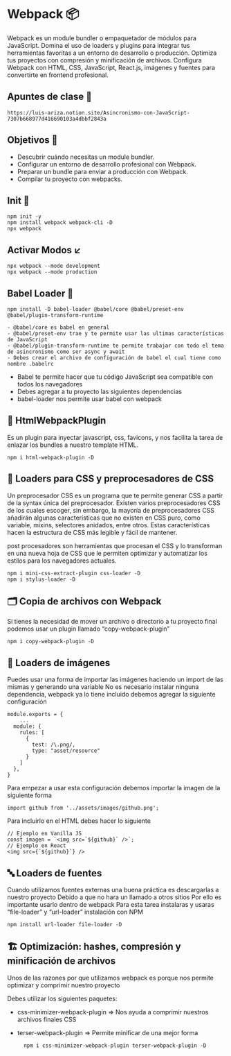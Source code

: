 # Webpack 	:package:
Webpack es un module bundler o empaquetador de módulos para JavaScript. Domina el uso de loaders y plugins para integrar tus herramientas favoritas a un entorno de desarrollo o producción. Optimiza tus proyectos con compresión y minificación de archivos. Configura Webpack con HTML, CSS, JavaScript, React.js, imágenes y fuentes para convertirte en frontend profesional.

## Apuntes de clase :green_book:
    https://luis-ariza.notion.site/Asincronismo-con-JavaScript-7307b668977d416690103a4dbbf2843a


## Objetivos :rocket:
 
* Descubrir cuándo necesitas un module bundler.
* Configurar un entorno de desarrollo profesional con Webpack.
* Preparar un bundle para enviar a producción con Webpack.
* Compilar tu proyecto con webpacks.

## Init :beginner:
    npm init -y
    npm install webpack webpack-cli -D
    npx webpack
    
## Activar Modos :arrow_lower_left:
    npx webpack --mode development
    npx webpack --mode production
    
##  Babel Loader 💛 
    npm install -D babel-loader @babel/core @babel/preset-env @babel/plugin-transform-runtime

    - @babel/core es babel en general
    - @babel/preset-env trae y te permite usar las ultimas características de JavaScript
    - @babel/plugin-transform-runtime te permite trabajar con todo el tema de asincronismo como ser async y await
    - Debes crear el archivo de configuración de babel el cual tiene como nombre .babelrc


* Babel te permite hacer que tu código JavaScript sea compatible con todos los navegadores
* Debes agregar a tu proyecto las siguientes dependencias
* babel-loader nos permite usar babel con webpack


## :orange_book: HtmlWebpackPlugin 
Es un plugin para inyectar javascript, css, favicons, y nos facilita la tarea de enlazar los bundles a nuestro template HTML.

    npm i html-webpack-plugin -D

## 📘 Loaders para CSS y preprocesadores de CSS 

Un preprocesador CSS es un programa que te permite generar CSS a partir de la syntax única del preprocesador. Existen varios preprocesadores CSS de los cuales escoger, sin embargo, la mayoría de preprocesadores CSS añadirán algunas características que no existen en CSS puro, como variable, mixins, selectores anidados, entre otros. Estas características hacen la estructura de CSS más legible y fácil de mantener.

post procesadores son herramientas que procesan el CSS y lo transforman en una nueva hoja de CSS que le permiten optimizar y automatizar los estilos para los navegadores actuales.

    npm i mini-css-extract-plugin css-loader -D
    npm i stylus-loader -D
    
## 🗂️ Copia de archivos con Webpack
Si tienes la necesidad de mover un archivo o directorio a tu proyecto final podemos usar un plugin llamado “copy-webpack-plugin”

    npm i copy-webpack-plugin -D
    
## 🎴 Loaders de imágenes
Puedes usar una forma de importar las imágenes haciendo un import de las mismas y generando una variable
No es necesario instalar ninguna dependencia, webpack ya lo tiene incluido debemos agregar la siguiente configuración

    module.exports = {
        ...
      module: {
        rules: [
          {
            test: /\.png/,
            type: "asset/resource"
          }
        ]
      },
    }

Para empezar a usar esta configuración debemos importar la imagen de la siguiente forma
    
    import github from '../assets/images/github.png';

Para incluirlo en el HTML debes hacer lo siguiente

    // Ejemplo en Vanilla JS
    const imagen = `<img src=`${github}` />`;
    // Ejemplo en React
    <img src={`${github}`} />

## 🔤 Loaders de fuentes
Cuando utilizamos fuentes externas una buena práctica es descargarlas a nuestro proyecto
Debido a que no hara un llamado a otros sitios
Por ello es importante usarlo dentro de webpack
Para esta tarea instalaras y usaras “file-loader” y “url-loader”
instalación con NPM

    npm install url-loader file-loader -D
    
## 🏗️ Optimización: hashes, compresión y minificación de archivos

Unos de las razones por que utilizamos webpack es porque nos permite optimizar y comprimir nuestro proyecto

Debes utilizar los siguientes paquetes:

* css-minimizer-webpack-plugin ⇒ Nos ayuda a comprimir nuestros archivos finales CSS
* terser-webpack-plugin ⇒ Permite minificar de una mejor forma

        npm i css-minimizer-webpack-plugin terser-webpack-plugin -D
